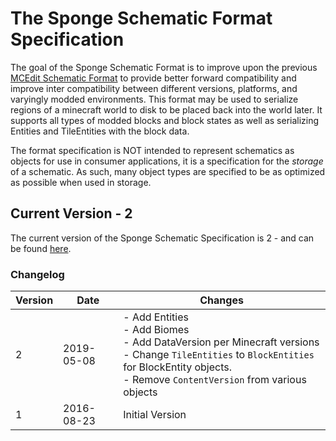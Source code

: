 # The Sponge Schematic Format Specification

The goal of the Sponge Schematic Format is to improve upon the previous [MCEdit Schematic Format](http://www.mcedit.net/) to provide better forward compatibility and improve inter compatibility
between different versions, platforms, and varyingly modded environments. This format may be used to serialize regions of a minecraft world to disk to be placed back into the world later. It
supports all types of modded blocks and block states as well as serializing Entities and TileEntities with the block data.

The format specification is NOT intended to represent schematics as objects for use in consumer applications, it is a specification for the *storage* of a schematic. As such, many object types are
specified to be as optimized as possible when used in storage.

## Current Version - 2

The current version of the Sponge Schematic Specification is 2 - and can be found [here](versions/schematic-2.md).

### Changelog

Version | Date | Changes
---|---|---
2 | 2019-05-08 | - Add Entities <br> - Add Biomes <br> - Add DataVersion per Minecraft versions <br> - Change `TileEntities` to `BlockEntities` for BlockEntity objects. <br> - Remove `ContentVersion` from various objects
1 | 2016-08-23 | Initial Version